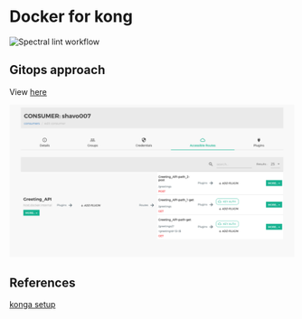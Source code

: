 # Docker for kong

![Spectral lint workflow](https://github.com/shavo007/docker-kong/workflows/Run%20Spectral%20on%20Pull%20Requests/badge.svg)


## Gitops approach

View [here](./gitops/README.md)

![Kong consumer](./gitops/kong_consumer.png)

## References
[konga setup](https://dev.to/vousmeevoyez/setup-kong-konga-part-2-dan)
